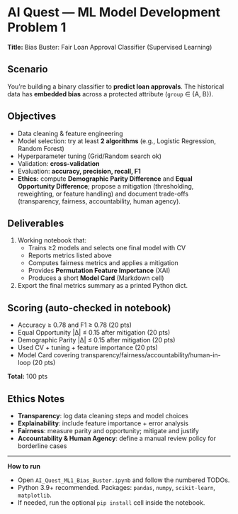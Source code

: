 
# AI Quest — ML Model Development Problem 1  
**Title:** Bias Buster: Fair Loan Approval Classifier (Supervised Learning)

## Scenario
You’re building a binary classifier to **predict loan approvals**. The historical data has **embedded bias** across a protected attribute (`group` ∈ {A, B}).

## Objectives
- Data cleaning & feature engineering
- Model selection: try at least **2 algorithms** (e.g., Logistic Regression, Random Forest)
- Hyperparameter tuning (Grid/Random search ok)
- Validation: **cross-validation**
- Evaluation: **accuracy, precision, recall, F1**
- **Ethics:** compute **Demographic Parity Difference** and **Equal Opportunity Difference**; propose a mitigation (thresholding, reweighting, or feature handling) and document trade-offs (transparency, fairness, accountability, human agency).

## Deliverables
1. Working notebook that:
   - Trains ≥2 models and selects one final model with CV
   - Reports metrics listed above
   - Computes fairness metrics and applies a mitigation
   - Provides **Permutation Feature Importance** (XAI)
   - Produces a short **Model Card** (Markdown cell)
2. Export the final metrics summary as a printed Python dict.

## Scoring (auto-checked in notebook)
- Accuracy ≥ 0.78 and F1 ≥ 0.78 (20 pts)
- Equal Opportunity |Δ| ≤ 0.15 after mitigation (20 pts)
- Demographic Parity |Δ| ≤ 0.15 after mitigation (20 pts)
- Used CV + tuning + feature importance (20 pts)
- Model Card covering transparency/fairness/accountability/human-in-loop (20 pts)

**Total:** 100 pts

## Ethics Notes
- **Transparency**: log data cleaning steps and model choices
- **Explainability**: include feature importance + error analysis
- **Fairness**: measure parity and opportunity; mitigate and justify
- **Accountability & Human Agency**: define a manual review policy for borderline cases

---

**How to run**
- Open `AI_Quest_ML1_Bias_Buster.ipynb` and follow the numbered TODOs.
- Python 3.9+ recommended. Packages: `pandas`, `numpy`, `scikit-learn`, `matplotlib`.
- If needed, run the optional `pip install` cell inside the notebook.
